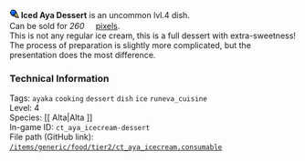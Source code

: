 ![ ](https://raw.githubusercontent.com/Ceterai/Enternia/main/items/generic/food/tier2/ct_aya_icecream.png) **Iced Aya Dessert** is an uncommon lvl.4 dish.  
Can be sold for *260* <img src="https://starbounder.org/mediawiki/images/2/21/Pixel.png" width="12" height="16"/> [pixels](https://starbounder.org/Pixel).  
This is not any regular ice cream, this is a full dessert with extra-sweetness!  
The process of preparation is slightly more complicated, but the presentation does the most difference.

### Technical Information

Tags: `ayaka` `cooking` `dessert` `dish` `ice` `runeva_cuisine`  
Level: 4  
Species: [[ Alta|Alta ]]  
In-game ID: `ct_aya_icecream-dessert`  
File path (GitHub link): [`/items/generic/food/tier2/ct_aya_icecream.consumable`](https://github.com/Ceterai/Enternia/blob/main/items/generic/food/tier2/ct_aya_icecream.consumable)
